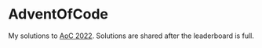 # AdventOfCode

My solutions to [AoC 2022](https://adventofcode.com/2022). Solutions are shared after the leaderboard is full.

